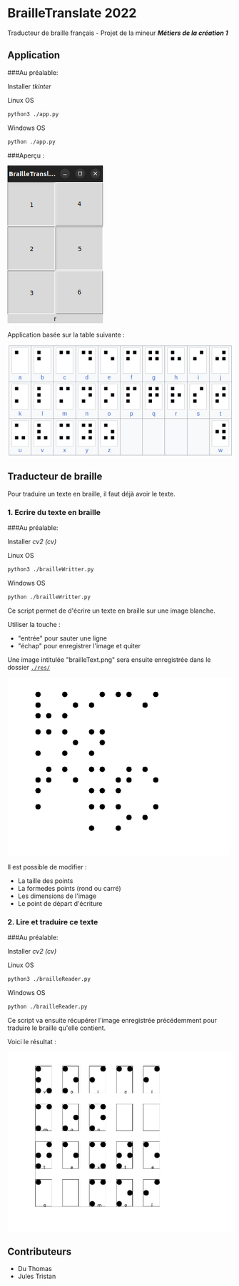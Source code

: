 # BrailleTranslate 2022

Traducteur de braille français - Projet de la mineur ***Métiers de la création 1***

## Application

###Au préalable:

Installer *tkinter*

Linux OS
```bash
python3 ./app.py
```

Windows OS
```bash
python ./app.py
```

###Aperçu :

![exemple_r](res/readmeImg/exemple_r.png)

Application basée sur la table suivante :

[![tableBraille](res/readmeImg/tableBraille.png)](https://fr.wikipedia.org/wiki/Braille)

## Traducteur de braille

Pour traduire un texte en braille, il faut déjà avoir le texte.

### 1. Ecrire du texte en braille

###Au préalable:

Installer *cv2 (cv)*

Linux OS
```bash
python3 ./brailleWritter.py
```

Windows OS
```bash
python ./brailleWritter.py
```

Ce script permet de d'écrire un texte en braille sur une image blanche.

Utiliser la touche :

- "entrée" pour sauter une ligne
- "échap" pour enregistrer l'image et quiter

Une image intitulée "brailleText.png" sera ensuite enregistrée dans le dossier [`./res/`](res)

![texte braille](res/readmeImg/brailleText.png)

Il est possible de modifier :

- La taille des points
- La formedes points (rond ou carré)
- Les dimensions de l'image
- Le point de départ d'écriture

### 2. Lire et traduire ce texte

###Au préalable:

Installer *cv2 (cv)*

Linux OS
```bash
python3 ./brailleReader.py
```

Windows OS
```bash
python ./brailleReader.py
```

Ce script va ensuite récupérer l'image enregistrée précédemment pour traduire le braille qu'elle contient.

Voici le résultat :

![texte traduit](res/readmeImg/output.png)

## Contributeurs

- Du Thomas
- Jules Tristan
